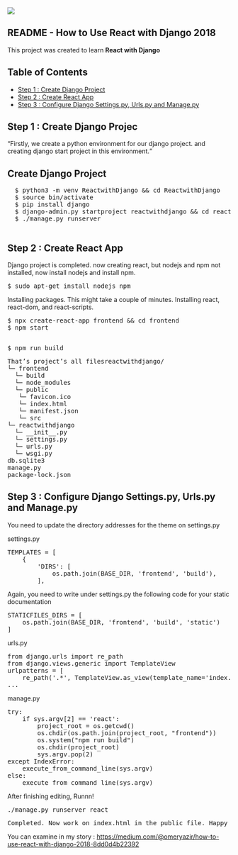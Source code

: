 <img src="https://cdn-images-1.medium.com/max/1000/1*1Kb4nfsuXuuYeRmqIo3oyg.png">
<article class="markdown-body entry-content" itemprop="text"><h1><a href="#django" aria-hidden="true" class="anchor" id="user-content-scrapy"></a>README - How to Use React with Django 2018</h1>
<p>This project was created to learn <b>React with Django</b></p>


<h2><a href="#table-of-contents" aria-hidden="true" class="anchor" id="user-content-table-of-contents"></a>Table of Contents</h2>

<ul>
<li><a href="#django">Step 1 : Create Django Project</a></li>
<li><a href="react">Step 2 : Create React App</a></li>
<li><a href="configure">Step 3 : Configure Django Settings.py, Urls.py and Manage.py</a></li>
</ul>

<h2><a href="#django" aria-hidden="true" class="anchor" id="user-content-what"></a>Step 1 : Create Django Projec</h2>
<q>Firstly, we create a python environment for our django project. and creating django start project in this environment.</q>


<h2></h2>
<h2><a href="#commands" aria-hidden="true" class="anchor" id="user-content-commands"></a>Create Django Project</h2>
  <pre>
  $ python3 -m venv ReactwithDjango && cd ReactwithDjango
  $ source bin/activate
  $ pip install django
  $ django-admin.py startproject reactwithdjango && cd reactwithdjango
  $ ./manage.py runserver
  </pre>
  
  

<h2><a href="#react" aria-hidden="true" class="anchor" id="user-content-howtoinstall"></a>Step 2 : Create React App</h2>
<p>Django project is completed. now creating react, but nodejs and npm not installed, now install nodejs and install npm.</p>

<pre>$ sudo apt-get install nodejs npm</pre>

Installing packages. This might take a couple of minutes.
Installing react, react-dom, and react-scripts.

<pre>
$ npx create-react-app frontend && cd frontend
$ npm start
</pre>

<pre> 
$ npm run build
</pre>

<pre>
That’s project’s all filesreactwithdjango/
└─ frontend
  └─ build
  └─ node_modules
  └─ public
   └─ favicon.ico
   └─ index.html
   └─ manifest.json
   └─ src
└─ reactwithdjango
  └─ __init__.py
  └─ settings.py
  └─ urls.py
  └─ wsgi.py
db.sqlite3
manage.py
package-lock.json
</pre>

<h2><a href="#configure" aria-hidden="true" class="anchor" id="user-content-quickstart"></a>Step 3 : Configure Django Settings.py, Urls.py and Manage.py</h2>

<p>You need to update the directory addresses for the theme on settings.py</p>

settings.py
<pre>
TEMPLATES = [
    {        
        'DIRS': [
            os.path.join(BASE_DIR, 'frontend', 'build'),
        ],
</pre>
Again, you need to write under settings.py the following code for your static documentation

<pre>
STATICFILES_DIRS = [
    os.path.join(BASE_DIR, 'frontend', 'build', 'static')
]
</pre>

urls.py
<pre>
from django.urls import re_path
from django.views.generic import TemplateView
urlpatterns = [
    re_path('.*', TemplateView.as_view(template_name='index.html')),
...
</pre>

manage.py
<pre>
try:
    if sys.argv[2] == 'react':
        project_root = os.getcwd()
        os.chdir(os.path.join(project_root, "frontend"))
        os.system("npm run build")
        os.chdir(project_root)
        sys.argv.pop(2)
except IndexError:
    execute_from_command_line(sys.argv)
else:
    execute_from_command_line(sys.argv)
</pre>

After finishing editing, Runnn!

<pre>
./manage.py runserver react
</pre>

<pre>Completed. Now work on index.html in the public file. Happy hacking!</pre>

You can examine in my story : <link href="https://medium.com/@omeryazir/how-to-use-react-with-django-2018-8dd0d4b22392">https://medium.com/@omeryazir/how-to-use-react-with-django-2018-8dd0d4b22392</link>
</article>
